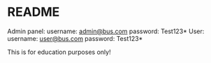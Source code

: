 # README
Admin panel:
username: admin@bus.com
password: Test123*
User:
username: user@bus.com
password: Test123*


This is for education purposes only!
